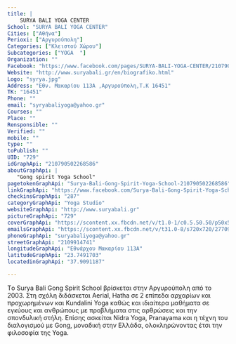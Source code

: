 ```yaml
---
title: |
    SURYA BALI YOGA CENTER
School: "SURYA BALI YOGA CENTER"
Cities: ["Αθήνα"]
Perioxi: ["Αργυρούπολη"]
Categories: ["Κλειστού Χώρου"]
Subcategories: ["YOGA  "]
Organization: ""
Facebook: "https://www.facebook.com/pages/SURYA-BALI-YOGA-CENTER/210790502268586?sk=timeline"
Website: "http://www.suryabali.gr/en/biografiko.html"
Logo: "syrya.jpg"
Address: "Εθν. Μακαρίου 113Α ,Αργυρούπολη,T.K 16451"
TK: "16451"
Phone: ""
email: "syryabaliyoga@yahoo.gr"
Courses: ""
Place: ""
Rensponsible: ""
Verified: ""
mobile: ""
type: ""
toPublish: ""
UID: "729"
idGraphApi: "210790502268586"
aboutGraphApi: | 
   "Gong spirit Yoga School"
pagetokenGraphApi: "Surya-Bali-Gong-Spirit-Yoga-School-210790502268586"
linkGraphApi: "https://www.facebook.com/Surya-Bali-Gong-Spirit-Yoga-School-210790502268586/"
checkinsGraphApi: "287"
categoryGraphApi: "Yoga Studio"
websiteGraphApi: "http://www.suryabali.gr"
pictureGraphApi: "729"
coverGraphApi: "https://scontent.xx.fbcdn.net/v/t1.0-1/c0.5.50.50/p50x50/199476_210801502267486_855969_n.jpg?oh=bdbda8d3f3e61e36ef38bcf2f811db26&amp;oe=5B474647"
emailsGraphApi: "https://scontent.xx.fbcdn.net/v/t31.0-8/s720x720/27709972_2043366452344306_9038315415847023753_o.jpg?oh=2b753673d19b34de92f715f93e4a856d&amp;oe=5B373592"
phoneGraphApi: "suryabaliyoga@yahoo.gr"
streetGraphApi: "2109914741"
longitudeGraphApi: "Εθνάρχου Μακαρίου 113Α"
latitudeGraphApi: "23.7491703"
locatedinGraphApi: "37.9091187"

---
```


Tο Surya Bali Gong Spirit School βρίσκεται στην Αργυρούπολη από το 2003. Στη σχόλη διδάσκεται Aerial, Hatha σε 2 επίπεδα αρχαρίων και προχωρημένων και Kundalini Yoga καθώς και ιδιαίτερα μαθήματα σε εγκύους και ανθρώπους με προβλήματα στις αρθρώσεις και την σπονδυλική στήλη. Επίσης ασκείται Nidra Yoga, Pranayama και η τέχνη του διαλογισμού με Gong, μοναδική στην Ελλάδα, ολοκληρώνοντας έτσι την φιλοσοφία της Yoga.

